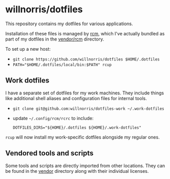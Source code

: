 # willnorris/dotfiles

This repository contains my dotfiles for various applications.

Installation of these files is managed by [rcm][],
which I've actually bundled as part of my dotfiles in the [vendor/rcm](./vendor/rcm/) directory.

[rcm]: https://github.com/thoughtbot/rcm

To set up a new host:

* `git clone https://github.com/willnorris/dotfiles $HOME/.dotfiles`
* `PATH="$HOME/.dotfiles/local/bin:$PATH" rcup`

## Work dotfiles

I have a separate set of dotfiles for my work machines.
They include things like additional shell aliases and configuration files for internal tools.

* `git clone git@github.com:willnorris/dotfiles-work ~/.work-dotfiles`
* update `~/.config/rcm/rcrc` to include:

      DOTFILES_DIRS="${HOME}/.dotfiles ${HOME}/.work-dotfiles"

`rcup` will now install my work-specific dotfiles alongside my regular ones.

## Vendored tools and scripts

Some tools and scripts are directly imported from other locations.  They can be
found in the [vendor](vendor) directory along with their individual licenses.
